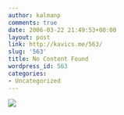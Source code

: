 ```yaml
---
author: kalmanp
comments: true
date: 2006-03-22 21:49:53+00:00
layout: post
link: http://kavics.me/563/
slug: '563'
title: No Content Found
wordpress_id: 563
categories:
- Uncategorized
---
```


![](http://kavics.freeblog.hu/Files/ffs.JPG)
